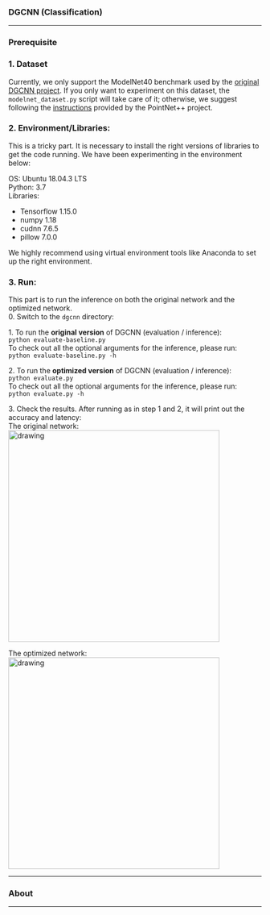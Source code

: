 ### DGCNN (Classification)
------------

### Prerequisite
### 1. Dataset
Currently, we only support the ModelNet40 benchmark used by the [original DGCNN project](https://github.com/WangYueFt/dgcnn). 
If you only want to experiment on this dataset, the ```modelnet_dataset.py``` script will take care of it; otherwise, we suggest following the [instructions](https://github.com/charlesq34/pointnet2#prepare-your-own-data) provided by the PointNet++ project.

### 2. Environment/Libraries:
This is a tricky part. It is necessary to install the right versions of libraries to get the code running.
We have been experimenting in the environment below:

OS: Ubuntu 18.04.3 LTS <br>
Python: 3.7 <br>
Libraries:
- Tensorflow 1.15.0 
- numpy 1.18
- cudnn 7.6.5
- pillow 7.0.0

We highly recommend using virtual environment tools like Anaconda to set up the right environment. 

### 3. Run:
This part is to run the inference on both the original network and the optimized network. <br>
0\. Switch to the ```dgcnn``` directory: <br>

1\. To run the **original version** of DGCNN (evaluation / inference): <br>
```python evaluate-baseline.py ``` <br>
To check out all the optional arguments for the inference, please run: <br>
```python evaluate-baseline.py -h```

2\. To run the **optimized version** of DGCNN (evaluation / inference): <br>
```python evaluate.py ``` <br>
To check out all the optional arguments for the inference, please run: <br>
```python evaluate.py -h```

3\. Check the results. After running as in step 1 and 2, it will print out the accuracy and latency: <br>
The original network: <br>
<img src="https://user-images.githubusercontent.com/19209239/83911018-8be16380-a739-11ea-9495-6bf7dfd10a00.png" alt="drawing" width="420"/>

The optimized network: <br>
<img src="https://user-images.githubusercontent.com/19209239/83911312-0d38f600-a73a-11ea-967f-cabf5c7092f1.png" alt="drawing" width="420"/>

------------

### About
------------
